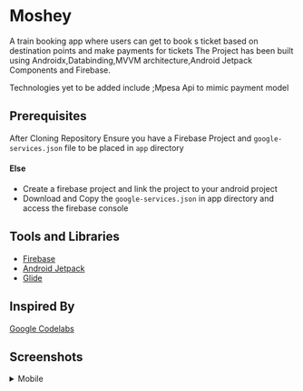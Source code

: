 # Moshey
A train booking app where users can get to book s ticket based on destination points and make payments for tickets
The Project has been built using Androidx,Databinding,MVVM architecture,Android Jetpack Components and Firebase.

Technologies yet to be added include ;Mpesa Api to mimic payment model

## Prerequisites

After Cloning Repository Ensure you have a Firebase Project and ```google-services.json``` file to be placed
in ```app``` directory

#### Else

- Create a firebase project and link the project to your android project
- Download and Copy the ```google-services.json``` in app directory and access the firebase console

## Tools and Libraries 

- [Firebase](https://firebase.google.com/?)
- [Android Jetpack](https://developer.android.com/jetpack) 
- [Glide](https://bumptech.github.io/glide/)

## Inspired By

[Google Codelabs](https://codelabs.developers.google.com/codelabs/build-app-with-arch-components/index.html)

## Screenshots

 <details>

   <summary> Mobile </summary>

| [![Book a Ticket](https://github.com/Davidodari/Moshey/blob/master/screenshots/book.png)]()|
|:---:|
| |

 </details>


